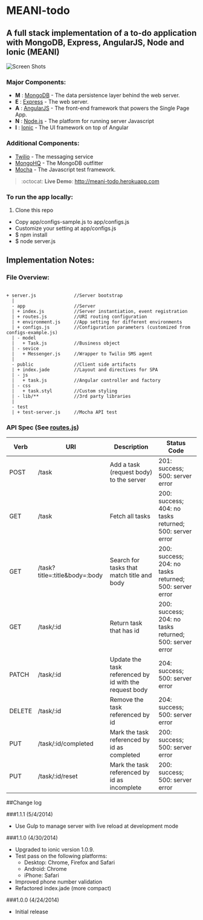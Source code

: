 MEANI-todo
==========

## A full stack implementation of a to-do application with MongoDB, Express, AngularJS, Node and Ionic (MEANI)

![Screen Shots](./docs/meani-merged.png "Screen shots")

### Major Components:
- **M** : [MongoDB](http://mongodb.com) - The data persistence layer behind the web server.
- **E** : [Express](http://expressjs.com) - The web server.
- **A** : [AngularJS](http://angularjs.org) - The front-end framework that powers the Single Page App.
- **N** : [Node.js](http://nodejs.org) - The platform for running server Javascript
- **I** : [Ionic](http://ionicframework.com) - The UI framework on top of Angular

### Additional Components:
- [Twilio](http://twilio.com) - The messaging service
- [MongoHQ](http://mongohq.com) - The MongoDB outfitter
- [Mocha](https://github.com/visionmedia/mocha) - The Javascript test framework.


> :octocat:  **Live Demo**: http://meani-todo.herokuapp.com

### To run the app locally:
  1. Clone this repo
  - Copy app/configs-sample.js to app/configs.js
  - Customize your setting at app/configs.js
  - $ npm install
  - $ node server.js

Implementation Notes:
---------------------

### File Overview:
```

+ server.js              //Server bootstrap
  |
  - app                  //Server
  | + index.js           //Server instantiation, event registration
  | + routes.js          //URI routing configuration
  | + environment.js     //App setting for different environments
  | + configs.js         //Configuration parameters (customized from configs-example.js)
  | - model
  |   + Task.js          //Business object
  | - sevice
  |   + Messenger.js     //Wrapper to Twilio SMS agent
  |
  - public               //Client side artifacts
  | + index.jade         //Layout and directives for SPA
  | - js
  |   + task.js          //Angular controller and factory
  | - css
  |   + task.styl        //Custom styling
  | - lib/**             //3rd party libraries
  |
  - test
  | + test-server.js     //Mocha API test

```

### API Spec (See [routes.js](./app/routes.js))

Verb |  URI  |   Description  |  Status Code
-----|-------| ---------------| --------
POST | /task | Add a task (request body) to the server | 201: success; 500: server error
GET  | /task | Fetch all tasks | 200: success; 404: no tasks returned; 500: server error
GET  | /task?title=:title&body=:body | Search for tasks that match title and body | 200: success; 204: no tasks returned; 500: server error
GET  | /task/:id | Return task that has id | 200: success; 204: no tasks returned; 500: server error
PATCH | /task/:id | Update the task referenced by id with the request body | 204: success; 500: server error
DELETE | /task/:id | Remove the task referenced by id | 204: success; 500: server error
PUT | /task/:id/completed | Mark the task referenced by id as completed | 200: success; 500: server error
PUT | /task/:id/reset | Mark the task referenced by id as incomplete | 200: success; 500: server error


##Change log

###1.1.1 (5/4/2014)
- Use Gulp to manage server with live reload at development mode

###1.1.0 (4/30/2014)
- Upgraded to ionic version 1.0.9.
- Test pass on the following platforms:
  - Desktop: Chrome, Firefox and Safari
  - Android: Chrome
  - iPhone: Safari
- Improved phone number validation
- Refactored index.jade (more compact)

###1.0.0 (4/24/2014)
- Initial release
